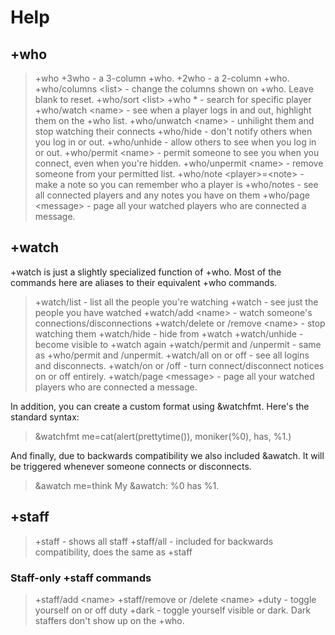 
# Help

## +who

> +who
> +3who - a 3-column +who.
> +2who - a 2-column +who.
> +who/columns &lt;list> - change the columns shown on +who. Leave blank to reset.
> +who/sort &lt;list>
> +who * - search for specific player
> +who/watch &lt;name> - see when a player logs in and out, highlight them on the +who list.
> +who/unwatch &lt;name> - unhilight them and stop watching their connects
> +who/hide - don't notify others when you log in or out.
> +who/unhide - allow others to see when you log in or out.
> +who/permit &lt;name> - permit someone to see you when you connect, even when you're hidden.
> +who/unpermit &lt;name> - remove someone from your permitted list.
> +who/note &lt;player>=&lt;note> - make a note so you can remember who a player is
> +who/notes - see all connected players and any notes you have on them
> +who/page &lt;message> - page all your watched players who are connected a message.

## +watch

+watch is just a slightly specialized function of +who. Most of the commands here are aliases to their equivalent +who commands.

> +watch/list - list all the people you're watching
> +watch - see just the people you have watched
> +watch/add &lt;name> - watch someone's connections/disconnections
> +watch/delete or /remove &lt;name> - stop watching them
> +watch/hide - hide from +watch
> +watch/unhide - become visible to +watch again
> +watch/permit and /unpermit - same as +who/permit and /unpermit.
> +watch/all on or off - see all logins and disconnects.
> +watch/on or /off - turn connect/disconnect notices on or off entirely.
> +watch/page &lt;message> - page all your watched players who are connected a message.

In addition, you can create a custom format using &watchfmt. Here's the standard syntax:

> &watchfmt me=cat(alert(prettytime()), moniker(%0), has, %1.)

And finally, due to backwards compatibility we also included &awatch. It will be triggered whenever someone connects or disconnects.

> &awatch me=think My &awatch: %0 has %1.

## +staff

> +staff - shows all staff
> +staff/all - included for backwards compatibility, does the same as +staff

### Staff-only +staff commands

> +staff/add &lt;name>
> +staff/remove or /delete &lt;name>
> +duty - toggle yourself on or off duty
> +dark - toggle yourself visible or dark. Dark staffers don't show up on the +who.
